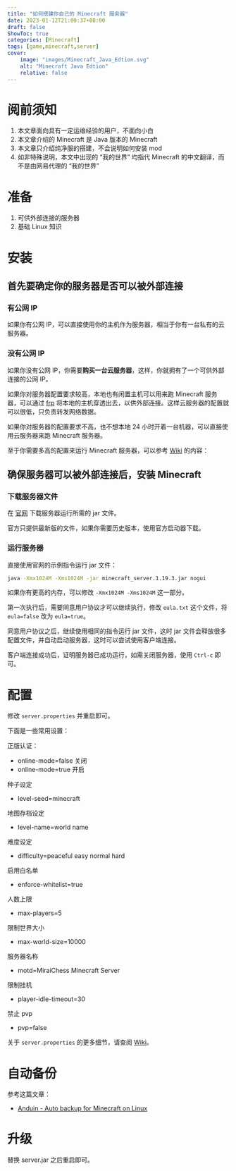 ```yaml
---
title: "如何搭建你自己的 Minecraft 服务器"
date: 2023-01-12T21:00:37+08:00
draft: false
ShowToc: true
categories: [Minecraft]
tags: [game,minecraft,server]
cover:
    image: "images/Minecraft_Java_Edtion.svg"
    alt: "Minecraft Java Edtion"
    relative: false
---
```


# 阅前须知

1. 本文章面向具有一定运维经验的用户，不面向小白
2. 本文章介绍的 Minecraft 是 Java 版本的 Minecraft
3. 本文章只介绍纯净服的搭建，不会说明如何安装 mod
4. 如非特殊说明，本文中出现的 “我的世界” 均指代 Minecraft 的中文翻译，而不是由网易代理的 “我的世界”

# 准备

1. 可供外部连接的服务器
2. 基础 Linux 知识

# 安装

## 首先要确定你的服务器是否可以被外部连接

### 有公网 IP

如果你有公网 IP，可以直接使用你的主机作为服务器，相当于你有一台私有的云服务器。

### 没有公网 IP

如果你没有公网 IP，你需要**购买一台云服务器**，这样，你就拥有了一个可供外部连接的公网 IP。

如果你对服务器配置要求较高，本地也有闲置主机可以用来跑 Minecraft 服务器，可以通过 [frp](https://github.com/fatedier/frp) 将本地的主机穿透出去，以供外部连接。这样云服务器的配置就可以很低，只负责转发网络数据。

如果你对服务器的配置要求不高，也不想本地 24 小时开着一台机器，可以直接使用云服务器来跑 Minecraft 服务器。

至于你需要多高的配置来运行 Minecraft 服务器，可以参考 [Wiki](https://minecraft.fandom.com/zh/wiki/%E6%9C%8D%E5%8A%A1%E5%99%A8/%E9%9C%80%E6%B1%82/%E4%B8%93%E7%94%A8) 的内容：

## 确保服务器可以被外部连接后，安装 Minecraft

### 下载服务器文件

在 [官网](https://www.minecraft.net/zh-hans/download/server) 下载服务器运行所需的 jar 文件。

官方只提供最新版的文件，如果你需要历史版本，使用官方启动器下载。

### 运行服务器

直接使用官网的示例指令运行 jar 文件：

```bash
java -Xmx1024M -Xms1024M -jar minecraft_server.1.19.3.jar nogui
```

如果你有更高的内存，可以修改 `-Xmx1024M -Xms1024M` 这一部分。

第一次执行后，需要同意用户协议才可以继续执行，修改 `eula.txt` 这个文件，将 `eula=false` 改为 `eula=true`。

同意用户协议之后，继续使用相同的指令运行 jar 文件，这时 jar 文件会释放很多配置文件，并自动启动服务器，这时可以尝试使用客户端连接。

客户端连接成功后，证明服务器已成功运行，如需关闭服务器，使用 `Ctrl-c` 即可。

# 配置

修改 `server.properties` 并重启即可。

下面是一些常用设置：

正版认证：
- online-mode=false 关闭
- online-mode=true 开启

种子设定
- level-seed=minecraft

地图存档设定
- level-name=world name

难度设定
- difficulty=peaceful easy normal hard

启用白名单
- enforce-whitelist=true

人数上限
- max-players=5

限制世界大小
- max-world-size=10000

服务器名称
- motd=MiraiChess Minecraft Server

限制挂机
- player-idle-timeout=30

禁止 pvp
- pvp=false

关于 `server.properties` 的更多细节，请查阅 [Wiki](https://minecraft.fandom.com/zh/wiki/Server.properties)。

# 自动备份

参考这篇文章：

- [Anduin - Auto backup for Minecraft on Linux](https://anduin.aiursoft.cn/post/2021/12/24/auto-backup-for-minecraft-on-linux)

# 升级

替换 server.jar 之后重启即可。
